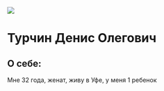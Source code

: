 
![](../1615998773.JPG)

# Турчин Денис Олегович

## О себе:

Мне 32 года, женат, живу в Уфе, у меня 1 ребенок